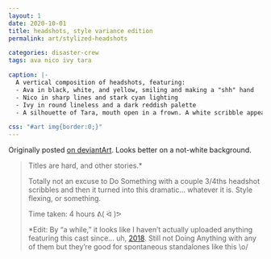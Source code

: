 ```yaml
---
layout: 1
date: 2020-10-01
title: headshots, style variance edition
permalink: art/stylized-headshots

categories: disaster-crew
tags: ava nico ivy tara

caption: |-
  A vertical composition of headshots, featuring:
  - Ava in black, white, and yellow, smiling and making a "shh" hand
  - Nico in sharp lines and stark cyan lighting
  - Ivy in round lineless and a dark reddish palette
  - A silhouette of Tara, mouth open in a frown. A white scribble appears to burst violently from her forehead.

css: "#art img{border:0;}"
---
```

Originally posted [on deviantArt](https://www.deviantart.com/a-flyleaf/art/been-a-while-856812931). Looks better on a not-white background.

> Titles are hard, and other stories.\*
>
> Totally not an excuse to Do Something with a couple 3/4ths headshot scribbles and then it turned into this dramatic… whatever it is. Style flexing, or something.
>
> Time taken: 4 hours <span style="display:inline-block">ᕕ( ᐛ )ᕗ</span>
>
> \*Edit: By “a while,” it looks like I haven’t actually uploaded anything featuring this cast since… uh, [2018](https://www.deviantart.com/a-flyleaf/art/random-silhouettes-for-the-soul-774295071). Still not Doing Anything with any of them but they’re good for spontaneous standalones like this <span style="display:inline-block">\o/</span>